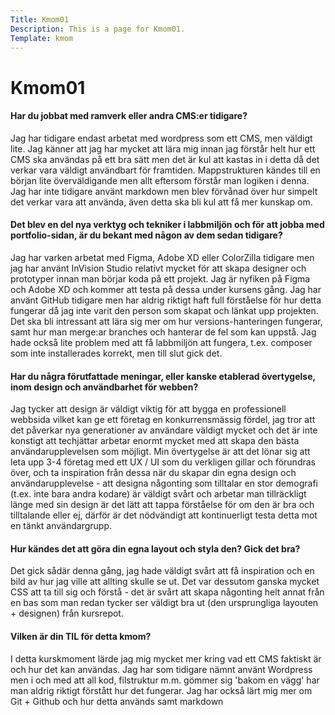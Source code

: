 ```yaml
---
Title: Kmom01
Description: This is a page for Kmom01.
Template: kmom
---
```



Kmom01
=======================

<h4>Har du jobbat med ramverk eller andra CMS:er tidigare?</h4>
Jag har tidigare endast arbetat med wordpress som ett CMS, men väldigt lite. Jag känner att jag har mycket att lära mig innan jag förstår helt hur ett CMS ska användas på ett bra sätt men det är kul att kastas in i detta då det verkar vara väldigt användbart för framtiden. Mappstrukturen kändes till en början lite överväldigande men allt eftersom förstår man logiken i denna. Jag har inte tidigare använt markdown men blev förvånad över hur simpelt det verkar vara att använda, även detta ska bli kul att få mer kunskap om.
<h4>Det blev en del nya verktyg och tekniker i labbmiljön och för att jobba med portfolio-sidan, är du bekant med någon av dem sedan tidigare?</h4>
Jag har varken arbetat med Figma, Adobe XD eller ColorZilla tidigare men jag har använt InVision Studio relativt mycket för att skapa designer och prototyper innan man börjar koda på ett projekt. Jag är nyfiken på Figma och Adobe XD och kommer att testa på dessa under kursens gång. Jag har använt GitHub tidigare men har aldrig riktigt haft full förståelse för hur detta fungerar då jag inte varit den person som skapat och länkat upp projekten. Det ska bli intressant att lära sig mer om hur versions-hanteringen fungerar, samt hur man merge:ar branches och hanterar de fel som kan uppstå. Jag hade också lite problem med att få labbmiljön att fungera, t.ex. composer som inte installerades korrekt, men till slut gick det.
<h4>Har du några förutfattade meningar, eller kanske etablerad övertygelse, inom design och användbarhet för webben?</h4>
Jag tycker att design är väldigt viktig för att bygga en professionell webbsida vilket kan ge ett företag en konkurrensmässig fördel, jag tror att det påverkar nya generationer av användare väldigt mycket och det är inte konstigt att techjättar arbetar enormt mycket med att skapa den bästa användarupplevelsen som möjligt. Min övertygelse är att det lönar sig att leta upp 3-4 företag med ett UX / UI som du verkligen gillar och förundras över, och ta inspiration från dessa när du skapar din egna design och användarupplevelse - att designa någonting som tilltalar en stor demografi (t.ex. inte bara andra kodare) är väldigt svårt och arbetar man tillräckligt länge med sin design är det lätt att tappa förståelse för om den är bra och tilltalande eller ej, därför är det nödvändigt att kontinuerligt testa detta mot en tänkt användargrupp.
<h4>Hur kändes det att göra din egna layout och styla den? Gick det bra?</h4>
Det gick sådär denna gång, jag hade väldigt svårt att få inspiration och en bild av hur jag ville att allting skulle se ut. Det var dessutom ganska mycket CSS att ta till sig och förstå - det är svårt att skapa någonting helt annat från en bas som man redan tycker ser väldigt bra ut (den ursprungliga layouten + designen) från kursrepot.
<h4>Vilken är din TIL för detta kmom?</h4>
I detta kurskmoment lärde jag mig mycket mer kring vad ett CMS faktiskt är och hur det kan användas. Jag har som tidigare nämnt använt Wordpress men i och med att all kod, filstruktur m.m. gömmer sig 'bakom en vägg' har man aldrig riktigt förstått hur det fungerar. Jag har också lärt mig mer om Git + Github och hur detta används samt markdown
